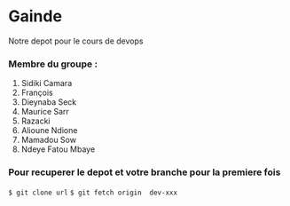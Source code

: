# Gainde
Notre depot pour le cours de devops

### Membre du groupe :
  1. Sidiki Camara
  2. François
  3. Dieynaba Seck
  4. Maurice Sarr
  5. Razacki
  6. Alioune Ndione
  7. Mamadou Sow
  8. Ndeye Fatou Mbaye

### Pour recuperer le depot et votre branche pour la premiere fois

``$ git clone url``
``$ git fetch origin  dev-xxx``
 
